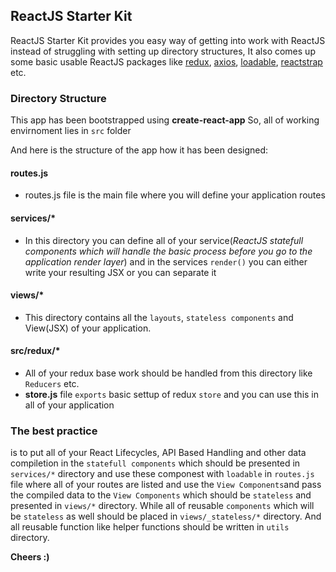 ## ReactJS Starter Kit

ReactJS Starter Kit provides you easy way of getting into work with ReactJS
instead of struggling with setting up directory structures,
It also comes up some basic usable ReactJS packages like
[redux](https://redux.js.org/basics/usage-with-react), [axios](https://www.npmjs.com/package/axios), [loadable](https://github.com/jamiebuilds/react-loadable), [reactstrap](https://reactstrap.github.io/) etc.

### Directory Structure

This app has been bootstrapped using **create-react-app**
So, all of working envirnoment lies in `src` folder

And here is the structure of the app how it has been designed:

#### routes.js

- routes.js file is the main file where you will define your application routes


#### services/*

- In this directory you can define all of your service(*ReactJS statefull components which will handle the basic process before you go to the application render layer*) and in the services `render()` you can either write your resulting JSX or you can separate it

#### views/*

- This directory contains all the `layouts`, `stateless components` and View(JSX) of your application.

#### src/redux/*

- All of your redux base work should be handled from this directory like `Reducers` etc.
- **store.js** file `exports` basic settup of redux `store` and you can use this in all of your application




### The best practice 

is to put all of your React Lifecycles, API Based Handling and other data compiletion in the `statefull components` which should be presented in `services/*` directory and use these componest with `loadable` in `routes.js` file where all of your routes are listed and use the `View Components`and pass the compiled data to the `View Components` which should be `stateless` and presented in `views/*` directory. While all of reusable `components` which will be `stateless` as well should be placed in `views/_stateless/*` directory. And all reusable function like helper functions should be written in `utils` directory.



**Cheers :)**
